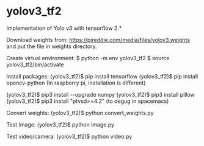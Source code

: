 # yolov3_tf2
Implementation of Yolo v3 with tensorflow 2.*

Download weights from:
https://pjreddie.com/media/files/yolov3.weights
and put the file in weights directory.

Create virtual environment:
$ python -m env yolov3_tf2
$ source yolov3_tf2/bin/activate

Install packages:
(yolov3_tf2)$ pip install tensorflow
(yolov3_tf2)$ pip install opencv-python
(In raspberry pi, installation is different)

(yolov3_tf2)$ pip3 install --upgrade numpy
(yolov3_tf2)$ pip3 install pillow
(yolov3_tf2)$ pip3 install "ptvsd>=4.2" (to degug in spacemacs)

Convert weights:
(yolov3_tf2)$ python convert_weights.py

Test Image:
(yolov3_tf2)$ python image.py

Test video/camera:
(yolov3_tf2)$ python video.py
